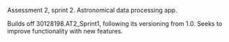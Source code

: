 Assessment 2, sprint 2. Astronomical data processing app.

Builds off 30128198.AT2_Sprint1, following its versioning from 1.0. Seeks to improve functionality with new features.
